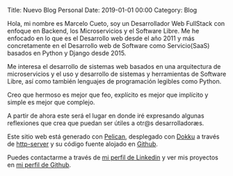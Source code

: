 Title: Nuevo Blog Personal
Date: 2019-01-01 00:00
Category: Blog

Hola, mi nombre es Marcelo Cueto, soy un Desarrollador Web FullStack con enfoque en Backend, los Microservicios y el Software Libre. Me he enfocado en lo que es el Desarrollo web desde el año 2011 y más concretamente en el Desarrollo web de Software como Servicio(SaaS) basados en Python y Django desde 2015.

Me interesa el desarrollo de sistemas web basados en una arquitectura de microservicios y el uso y desarrollo de sistemas y herramientas de Software Libre, así como también lenguajes de programación legibles como Python.

Creo que hermoso es mejor que feo, explícito es mejor que implícito y simple es mejor que complejo.

A partir de ahora este será el lugar en donde iré expresando algunas reflexiones que crea que puedan ser útiles a otr@s desarrolladoræs.

Este sitio web está generado con [Pelican](https://github.com/getpelican/pelican), desplegado con [Dokku](https://github.com/dokku/dokku) a través de [http-server](https://www.npmjs.com/package/http-server) y su código fuente alojado en [Github](https://github.com/mcueto/marcelocueto.cl).

Puedes contactarme a través de [mi perfil de Linkedin](https://www.linkedin.com/in/marcelo-cueto-%C3%A1lvarez-139b59102/) y ver mis proyectos en [mi perfil de Github](https://github.com/mcueto).

